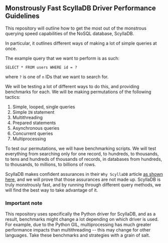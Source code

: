 ## Monstrously Fast ScyllaDB Driver Performance Guidelines

This repository will outline how to get the most out of the monstrous querying
speed capabilities of the NoSQL database, ScyllaDB. 

In particular, it outlines different ways of making a lot of simple queries at once.

The example query that we want to perform is as such:

`SELECT * FROM users WHERE id = ?`

where `?` is one of `n` IDs that we want to search for.

We will be testing a lot of different ways to do this, and providing benchmarks
for each. We will be making permutations of the following tactics:

1. Simple, looped, single queries
2. Simple `IN` statement
3. Multithreading
4. Prepared statements
5. Asynchronous queries
6. Concurrent queries
7. Multiprocessing

To test our permutations, we will have benchmarking scripts. We will test everything
from searching only for one record, to hundreds, to thousands, to tens and hundreds of
thousands of records, in databases from hundreds, to thousands, to millions, to billions
of rows.

ScyllaDB makes confident assurances in their `Why ScyllaDB` article 
[as shown here](https://docs.scylladb.com/stable/get-started/why-scylladb/),
and we will prove that those assurances are not made up. ScyllaDB is truly 
monstrously fast, and by running through different query methods, we will find the
best way to take advantage of it.

### Important note
This repository uses specifically the Python driver for ScyllaDB, and as a result,
benchmarks might change a lot depending on which driver is used. For example, due to
the Python GIL, multiprocessing has much greater performance impacts than 
multithreading -- this may change for other languages. Take these benchmarks and
strategies with a grain of salt.
